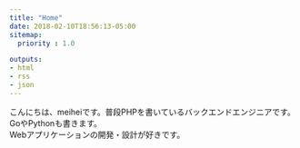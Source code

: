 ```yaml
---
title: "Home"
date: 2018-02-10T18:56:13-05:00
sitemap:
  priority : 1.0

outputs:
- html
- rss
- json
---
```

こんにちは、meiheiです。普段PHPを書いているバックエンドエンジニアです。GoやPythonも書きます。  
Webアプリケーションの開発・設計が好きです。
